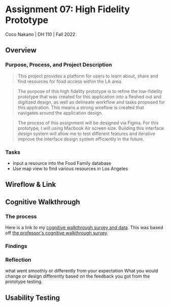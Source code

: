 # Assignment 07: High Fidelity Prototype

Coco Nakano | DH 110 | Fall 2022

## Overview

### Purpose, Process, and Project Description

>This project provides a platform for users to learn about, share and find resources for food access within the LA area.

>The purpose of this high fidelity prototype is to refine the low-fidelity prototype that was created for this application into a fleshed out and digitized design, as well as delineate workflow and tasks proposed for this applcation. This means a strong wireflow is created that navigates around the application design. 

>The process of this assignment will be designed via Figma. For this prototype, I will using Macbook Air screen size. Building this interface design system will allow me to test different features and iterative improve the interface design system efficiently in the future.

### Tasks

* Input a resource into the Food Family database
* Use map view to find various resources in Los Angeles

## Wireflow & Link

## Cognitive Walkthrough

### The process

Here is a link to my [cognitive walkthrough survey and data](https://docs.google.com/forms/d/e/1FAIpQLSdy_9Cg3VQ-1iQoYRd2b1rSWAE2TJiLzYCdv7RYGPSXo8LrcA/viewform?usp=sharing). This was based off [the professor's cognitive walkthrough survey](https://docs.google.com/forms/d/e/1FAIpQLScqsfs4MN6LgdE-k8MHP_6bLJD7Xf0Gaou68dTnNQ7GQczfFQ/viewform).

### Findings

### Reflection
  what went smoothly or differently from your expectation
  What you would change or design differently based on the feedback you got from the prototype testing. 

## Usability Testing
